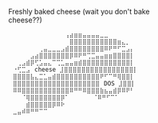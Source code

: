 Freshly baked cheese (wait you don't bake cheese??)⠀⠀⠀⠀⠀⠀⠀⠀⠀⠀⠀⠀⠀⠀⠀⠀⠀
```
⠀⠀⠀⠀⠀⠀⠀⠀⠀⠀⠀⠀⠀⢠⣴⣶⣶⣤⣤⣤⣤⣀⣀⠀⠀⠀⠀⠀⠀⠀
⠀⠀⠀⠀⠀⠀⠀⠀⠀⠀⠀⠀⠀⠀⣿⣿⣿⣿⣿⣿⣿⣿⣿⣿⣿⣶⣄⡀⠀⠀
⠀⠀⠀⠀⠀⠀⠀⢀⣤⣀⣀⣀⣠⣾⣿⣿⣿⣿⣿⣿⣿⣿⠿⠟⠛⠋⣉⣠⡄⠀
⠀⠀⠀⠀⠀⣠⣴⣿⣿⣿⣿⣿⣿⣿⡿⠿⠟⠛⢉⣉⣤⣤⣶⣶⣿⣿⣿⣿⡇⠀
⠀⠀⢀⣠⣾⡿⢋⣡⣤⣄⠉⢉⣁⣤⣤⣶⣾⣿⣿⣿⣿⣿⣿⣿⣿⣿⣿⣿⡇⠀
⠀⠐⢋⣉⣠⠀cheese ⣸⣿⣿⣿⣿⣿⣿⣿⣿⣿⣿⣿⣿⣿⣿⣿⣿⡇⠀
⠀⣿⣿⣿⣿⣧⣄⣉⣁⣤⣾⣿⣿⣿⣿⣿⣿⣿⣿⣿⣿⠟⠋⠉⠛⢿⣿⣿⡇⠀
⠀⣿⣿⣿⣿⣿⣿⣿⣿⣿⣿⣿⣿⣿⣿⣿⣿⣿⣿⣿⣿⠀DOS ⣸⣿⣿⡇⠀
⠀⠿⠿⣿⣿⣿⣿⣿⣿⣿⣿⣿⣿⣿⠿⠛⠛⠿⣿⣿⣿⣷⣦⣤⣾⡿⠿⠟⠃⠀
⠀⠀⠀⠈⢿⣿⣿⣿⣿⣿⣿⣿⡿⠁⠀   ⠀⠀⠈⠿⠛⠋⠉⠁⠀⠀⠀⠀⠀⠀
⠀⠀⠀⠀⣾⣿⣿⣿⣿⣿⡿⠿⠗⠀⠀⠀⠀⠀⠀⠀⠀⠀⠀⠀⠀⠀⠀⠀⠀⠀
⠀⣀⣤⠾⠿⠛⠛⠉⠉
```

